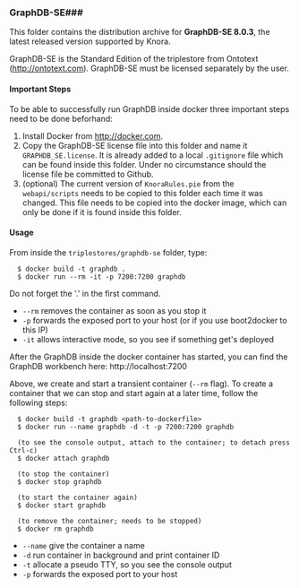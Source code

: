 ### GraphDB-SE###

This folder contains the distribution archive for **GraphDB-SE 8.0.3**, the latest released version supported by Knora.

GraphDB-SE is the Standard Edition of the triplestore from Ontotext (http://ontotext.com). GraphDB-SE must be licensed separately by the user.

#### Important Steps ####

To be able to successfully run GraphDB inside docker three important steps need to be done beforhand:

  1. Install Docker from http://docker.com.
  2. Copy the GraphDB-SE license file into this folder and name it ``GRAPHDB_SE.license``. It is already added to a
     local ``.gitignore`` file which can be found inside this folder. Under no circumstance should the license file be
     committed to Github.
  3. (optional) The current version of ``KnoraRules.pie`` from the ``webapi/scripts`` needs to be copied to this folder
     each time it was changed. This file needs to be copied into the docker image, which can only be done if it is found
     inside this folder.


#### Usage ####

From inside the ``triplestores/graphdb-se`` folder, type:

```
  $ docker build -t graphdb .
  $ docker run --rm -it -p 7200:7200 graphdb
```

Do not forget the '.' in the first command.

 - ``--rm`` removes the container as soon as you stop it
 - ``-p`` forwards the exposed port to your host (or if you use boot2docker to this IP)
 - ``-it`` allows interactive mode, so you see if something get's deployed

After the GraphDB inside the docker container has started, you can find the GraphDB workbench here: http://localhost:7200

Above, we create and start a transient container (``--rm`` flag). To create a container that we can stop and start again
at a later time, follow the following steps:

```
  $ docker build -t graphdb <path-to-dockerfile>
  $ docker run --name graphdb -d -t -p 7200:7200 graphdb
  
  (to see the console output, attach to the container; to detach press Ctrl-c)
  $ docker attach graphdb
    
  (to stop the container)
  $ docker stop graphdb
  
  (to start the container again)
  $ docker start graphdb
  
  (to remove the container; needs to be stopped)
  $ docker rm graphdb
```

 - ``--name`` give the container a name
 - ``-d`` run container in background and print container ID
 - ``-t`` allocate a pseudo TTY, so you see the console output
 - ``-p`` forwards the exposed port to your host